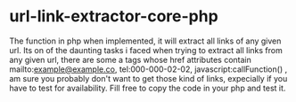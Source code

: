 # url-link-extractor-core-php
The function in php when implemented, it will extract all links of any given url.
Its on of the daunting tasks i faced when trying to extract all links from any given url, there are some a tags whose href attributes contain mailto:example@example.co, tel:000-000-02-02, javascript:callFunction() , am sure you probably don't want to get those kind of links, expecially if you have to test for availability.
 Fill free to copy the code in your php and test it.
